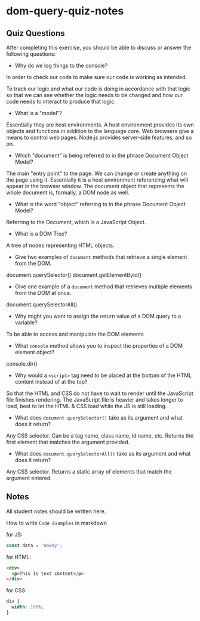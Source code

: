 # dom-query-quiz-notes

## Quiz Questions

After completing this exercise, you should be able to discuss or answer the following questions:

- Why do we log things to the console?

In order to check our code to make sure our code is working as intended.

To track our logic and what our code is doing in accordance with that logic so that we can see whether the logic needs to be changed and how our code needs to interact to produce that logic.

- What is a "model"?

Essentially they are host environments.
A host environment provides its own objects and functions in addition to the language core. Web browsers give a means to control web pages. Node.js provides server-side features, and so on.

- Which "document" is being referred to in the phrase Document Object Model?

The main "entry point" to the page.
We can change or create anything on the page using it.
Essentially it is a host environment referencing what will appear in the browser window.
The document object that represents the whole document is, formally, a DOM node as well.

- What is the word "object" referring to in the phrase Document Object Model?

Referring to the Document, which is a JavaScript Object.

- What is a DOM Tree?

A tree of nodes representing HTML objects.

- Give two examples of `document` methods that retrieve a single element from the DOM.

document.querySelector()
document.getElementById()

- Give one example of a `document` method that retrieves multiple elements from the DOM at once.

document.querySelectorAll()

- Why might you want to assign the return value of a DOM query to a variable?

To be able to access and manipulate the DOM elements

- What `console` method allows you to inspect the properties of a DOM element object?

console.dir()

- Why would a `<script>` tag need to be placed at the bottom of the HTML content instead of at the top?

So that the HTML and CSS do not have to wait to render until the JavaScript file finishes rendering. The JavaScript file is heavier and takes longer to load, best to let the HTML & CSS load while the JS is still loading.

- What does `document.querySelector()` take as its argument and what does it return?

Any CSS selector. Can be a tag name, class name, id name, etc.
Returns the first element that matches the argument provided.

- What does `document.querySelectorAll()` take as its argument and what does it return?

Any CSS selector.
Returns a static array of elements that match the argument entered.

## Notes

All student notes should be written here.

How to write `Code Examples` in markdown

for JS:

```javascript
const data = 'Howdy';
```

for HTML:

```html
<div>
  <p>This is text content</p>
</div>
```

for CSS:

```css
div {
  width: 100%;
}
```
